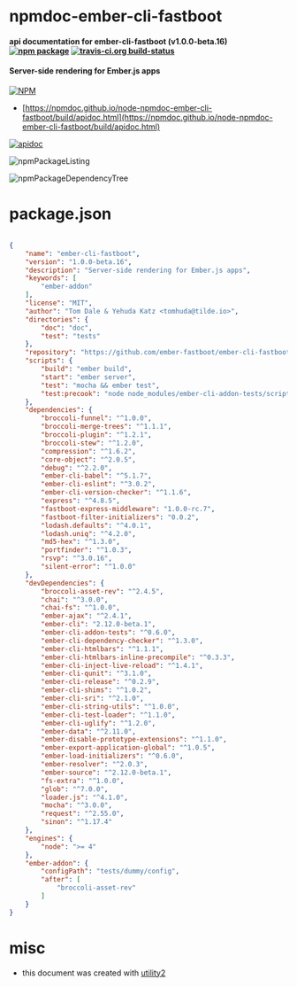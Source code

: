 # npmdoc-ember-cli-fastboot

#### api documentation for  ember-cli-fastboot (v1.0.0-beta.16)  [![npm package](https://img.shields.io/npm/v/npmdoc-ember-cli-fastboot.svg?style=flat-square)](https://www.npmjs.org/package/npmdoc-ember-cli-fastboot) [![travis-ci.org build-status](https://api.travis-ci.org/npmdoc/node-npmdoc-ember-cli-fastboot.svg)](https://travis-ci.org/npmdoc/node-npmdoc-ember-cli-fastboot)

#### Server-side rendering for Ember.js apps

[![NPM](https://nodei.co/npm/ember-cli-fastboot.png?downloads=true&downloadRank=true&stars=true)](https://www.npmjs.com/package/ember-cli-fastboot)

- [https://npmdoc.github.io/node-npmdoc-ember-cli-fastboot/build/apidoc.html](https://npmdoc.github.io/node-npmdoc-ember-cli-fastboot/build/apidoc.html)

[![apidoc](https://npmdoc.github.io/node-npmdoc-ember-cli-fastboot/build/screenCapture.buildCi.browser.%252Ftmp%252Fbuild%252Fapidoc.html.png)](https://npmdoc.github.io/node-npmdoc-ember-cli-fastboot/build/apidoc.html)

![npmPackageListing](https://npmdoc.github.io/node-npmdoc-ember-cli-fastboot/build/screenCapture.npmPackageListing.svg)

![npmPackageDependencyTree](https://npmdoc.github.io/node-npmdoc-ember-cli-fastboot/build/screenCapture.npmPackageDependencyTree.svg)



# package.json

```json

{
    "name": "ember-cli-fastboot",
    "version": "1.0.0-beta.16",
    "description": "Server-side rendering for Ember.js apps",
    "keywords": [
        "ember-addon"
    ],
    "license": "MIT",
    "author": "Tom Dale & Yehuda Katz <tomhuda@tilde.io>",
    "directories": {
        "doc": "doc",
        "test": "tests"
    },
    "repository": "https://github.com/ember-fastboot/ember-cli-fastboot",
    "scripts": {
        "build": "ember build",
        "start": "ember server",
        "test": "mocha && ember test",
        "test:precook": "node node_modules/ember-cli-addon-tests/scripts/precook-node-modules.js"
    },
    "dependencies": {
        "broccoli-funnel": "^1.0.0",
        "broccoli-merge-trees": "^1.1.1",
        "broccoli-plugin": "^1.2.1",
        "broccoli-stew": "^1.2.0",
        "compression": "^1.6.2",
        "core-object": "^2.0.5",
        "debug": "^2.2.0",
        "ember-cli-babel": "^5.1.7",
        "ember-cli-eslint": "^3.0.2",
        "ember-cli-version-checker": "^1.1.6",
        "express": "^4.8.5",
        "fastboot-express-middleware": "1.0.0-rc.7",
        "fastboot-filter-initializers": "0.0.2",
        "lodash.defaults": "^4.0.1",
        "lodash.uniq": "^4.2.0",
        "md5-hex": "^1.3.0",
        "portfinder": "^1.0.3",
        "rsvp": "^3.0.16",
        "silent-error": "^1.0.0"
    },
    "devDependencies": {
        "broccoli-asset-rev": "^2.4.5",
        "chai": "^3.0.0",
        "chai-fs": "^1.0.0",
        "ember-ajax": "^2.4.1",
        "ember-cli": "2.12.0-beta.1",
        "ember-cli-addon-tests": "^0.6.0",
        "ember-cli-dependency-checker": "^1.3.0",
        "ember-cli-htmlbars": "^1.1.1",
        "ember-cli-htmlbars-inline-precompile": "^0.3.3",
        "ember-cli-inject-live-reload": "^1.4.1",
        "ember-cli-qunit": "^3.1.0",
        "ember-cli-release": "^0.2.9",
        "ember-cli-shims": "^1.0.2",
        "ember-cli-sri": "^2.1.0",
        "ember-cli-string-utils": "^1.0.0",
        "ember-cli-test-loader": "^1.1.0",
        "ember-cli-uglify": "^1.2.0",
        "ember-data": "^2.11.0",
        "ember-disable-prototype-extensions": "^1.1.0",
        "ember-export-application-global": "^1.0.5",
        "ember-load-initializers": "^0.6.0",
        "ember-resolver": "^2.0.3",
        "ember-source": "^2.12.0-beta.1",
        "fs-extra": "^1.0.0",
        "glob": "^7.0.0",
        "loader.js": "^4.1.0",
        "mocha": "^3.0.0",
        "request": "^2.55.0",
        "sinon": "^1.17.4"
    },
    "engines": {
        "node": ">= 4"
    },
    "ember-addon": {
        "configPath": "tests/dummy/config",
        "after": [
            "broccoli-asset-rev"
        ]
    }
}
```



# misc
- this document was created with [utility2](https://github.com/kaizhu256/node-utility2)
